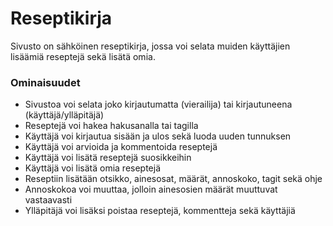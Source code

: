 # Reseptikirja

Sivusto on sähköinen reseptikirja, jossa voi selata muiden käyttäjien lisäämiä reseptejä sekä lisätä omia.

### Ominaisuudet

* Sivustoa voi selata joko kirjautumatta (vierailija) tai kirjautuneena (käyttäjä/ylläpitäjä)
* Reseptejä voi hakea hakusanalla tai tagilla
* Käyttäjä voi kirjautua sisään ja ulos sekä luoda uuden tunnuksen
* Käyttäjä voi arvioida ja kommentoida reseptejä
* Käyttäjä voi lisätä reseptejä suosikkeihin
* Käyttäjä voi lisätä omia reseptejä
* Reseptiin lisätään otsikko, ainesosat, määrät, annoskoko, tagit sekä ohje
* Annoskokoa voi muuttaa, jolloin ainesosien määrät muuttuvat vastaavasti
* Ylläpitäjä voi lisäksi poistaa reseptejä, kommentteja sekä käyttäjiä
